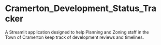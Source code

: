 # Cramerton_Development_Status_Tracker
A Streamlit application designed to help Planning and Zoning staff in the Town of Cramerton keep track of development reviews and timelines.
